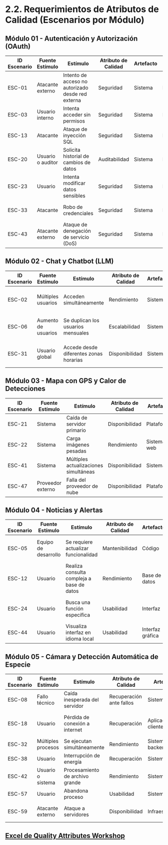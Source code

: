 # 2.2. Requerimientos de Atributos de Calidad (Escenarios por Módulo)

## Módulo 01 - Autenticación y Autorización (OAuth)

| ID Escenario | Fuente Estímulo   | Estímulo                                          | Atributo de Calidad | Artefacto | Entorno    | Respuesta                                             | Medida de Respuesta                  |
| ------------ | ----------------- | ------------------------------------------------- | ------------------- | --------- | ---------- | ----------------------------------------------------- | ------------------------------------ |
| ESC-01       | Atacante externo  | Intento de acceso no autorizado desde red externa | Seguridad           | Sistema   | Producción | Detecta el intento, bloquea conexión, registra evento | Intento bloqueado y registrado       |
| ESC-03       | Usuario interno   | Intenta acceder sin permisos                      | Seguridad           | Sistema   | Producción | Acceso denegado con alerta                            | Acceso denegado, alerta generada     |
| ESC-13       | Atacante          | Ataque de inyección SQL                           | Seguridad           | Sistema   | Producción | Solicitud bloqueada automáticamente                   | Solicitud inválida bloqueada         |
| ESC-20       | Usuario o auditor | Solicita historial de cambios de datos            | Auditabilidad       | Sistema   | Producción | Muestra historial con usuario y fecha                 | Datos trazables por usuario y fecha  |
| ESC-23       | Usuario           | Intenta modificar datos sensibles                 | Seguridad           | Sistema   | Producción | Solicita autenticación reforzada                      | Doble autenticación requerida        |
| ESC-33       | Atacante          | Robo de credenciales                              | Seguridad           | Sistema   | Producción | Cierre de sesión en todos los dispositivos            | Sesiones finalizadas automáticamente |
| ESC-43       | Atacante externo  | Ataque de denegación de servicio (DoS)            | Seguridad           | Sistema   | Producción | Mitiga automáticamente                                | Servicio no interrumpido             |

## Módulo 02 - Chat y Chatbot (LLM)

| ID Escenario | Fuente Estímulo     | Estímulo                               | Atributo de Calidad | Artefacto | Entorno    | Respuesta                       | Medida de Respuesta               |
| ------------ | ------------------- | -------------------------------------- | ------------------- | --------- | ---------- | ------------------------------- | --------------------------------- |
| ESC-02       | Múltiples usuarios  | Acceden simultáneamente                | Rendimiento         | Sistema   | Producción | Responde en menos de 2 segundos | Tiempo < 2 segundos               |
| ESC-06       | Aumento de usuarios | Se duplican los usuarios mensuales     | Escalabilidad       | Sistema   | Producción | Mantiene tiempos de respuesta   | Tiempo constante ante crecimiento |
| ESC-31       | Usuario global      | Accede desde diferentes zonas horarias | Disponibilidad      | Sistema   | Producción | Sistema está disponible 24/7    | Acceso sin interrupciones         |

## Módulo 03 - Mapa con GPS y Calor de Detecciones

| ID Escenario | Fuente Estímulo   | Estímulo                              | Atributo de Calidad | Artefacto   | Entorno    | Respuesta                          | Medida de Respuesta                       |
| ------------ | ----------------- | ------------------------------------- | ------------------- | ----------- | ---------- | ---------------------------------- | ----------------------------------------- |
| ESC-21       | Sistema           | Caída de servidor primario            | Disponibilidad      | Plataforma  | Producción | Activa servidor de respaldo        | Backup operativo inmediato                |
| ESC-22       | Sistema           | Carga imágenes pesadas                | Rendimiento         | Sistema web | Producción | Renderizado sin demoras            | Render < 2 segundos                       |
| ESC-41       | Sistema           | Múltiples actualizaciones simultáneas | Disponibilidad      | Sistema     | Testing    | No afecta servicios en línea       | Servicios activos durante actualizaciones |
| ESC-47       | Proveedor externo | Falla del proveedor de nube           | Disponibilidad      | Plataforma  | Producción | Redirección a servidor alternativo | Servicio mantenido                        |

## Módulo 04 - Noticias y Alertas

| ID Escenario | Fuente Estímulo      | Estímulo                                  | Atributo de Calidad | Artefacto        | Entorno    | Respuesta                           | Medida de Respuesta             |
| ------------ | -------------------- | ----------------------------------------- | ------------------- | ---------------- | ---------- | ----------------------------------- | ------------------------------- |
| ESC-05       | Equipo de desarrollo | Se requiere actualizar funcionalidad      | Mantenibilidad      | Código           | Desarrollo | Cambios sin afectar otras funciones | Cambios aislados exitosos       |
| ESC-12       | Usuario              | Realiza consulta compleja a base de datos | Rendimiento         | Base de datos    | Producción | Tiempo de respuesta < 3 segundos    | Tiempo < 3 segundos             |
| ESC-24       | Usuario              | Busca una función específica              | Usabilidad          | Interfaz         | Producción | Encuentra en < 5 segundos           | Tiempo de búsqueda < 5 segundos |
| ESC-44       | Usuario              | Visualiza interfaz en idioma local        | Usabilidad          | Interfaz gráfica | Producción | Comprende los mensajes              | Idioma local aplicado           |

## Módulo 05 - Cámara y Detección Automática de Especie

| ID Escenario | Fuente Estímulo    | Estímulo                        | Atributo de Calidad      | Artefacto          | Entorno    | Respuesta                                          | Medida de Respuesta                    |
| ------------ | ------------------ | ------------------------------- | ------------------------ | ------------------ | ---------- | -------------------------------------------------- | -------------------------------------- |
| ESC-08       | Fallo técnico      | Caída inesperada del servidor   | Recuperación ante fallos | Sistema            | Producción | Se restablece en 5 minutos                         | Tiempo de recuperación < 5 minutos     |
| ESC-18       | Usuario            | Pérdida de conexión a internet  | Recuperación             | Aplicación cliente | Producción | Datos no se pierden y se sincronizan al reconectar | Sincronización exitosa tras reconexión |
| ESC-32       | Múltiples procesos | Se ejecutan simultáneamente     | Rendimiento              | Sistema backend    | Producción | Sistema no se ralentiza                            | CPU estable, sin demoras               |
| ESC-38       | Usuario            | Interrupción de energía         | Recuperación             | Sistema local      | Producción | Datos guardados automáticamente                    | Pérdida de datos nula                  |
| ESC-42       | Usuario o sistema  | Procesamiento de archivo grande | Rendimiento              | Sistema            | Producción | Proceso completado en tiempo esperado              | Tiempo < umbral definido               |
| ESC-57       | Usuario            | Abandona proceso                | Usabilidad               | Sistema            | Producción | Guarda progreso automáticamente                    | Reanudación sin pérdida                |
| ESC-59       | Atacante externo   | Ataque a servidores             | Disponibilidad           | Infraestructura    | Producción | Activación de nodos redundantes                    | Continuidad del servicio               |

## [Excel de Quality Attributes Workshop](./qaw/QAW%20Grupo%204.xlsx)
